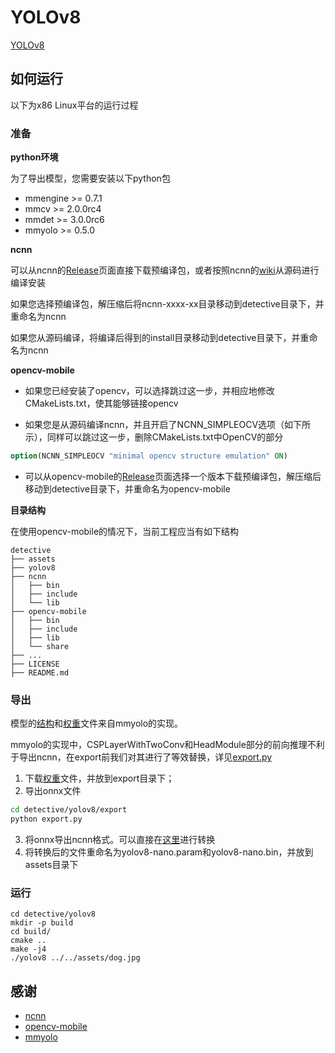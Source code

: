 # YOLOv8

[YOLOv8](https://github.com/ultralytics/ultralytics)

## 如何运行

以下为x86 Linux平台的运行过程

### 准备

**python环境**

为了导出模型，您需要安装以下python包

+ mmengine >= 0.7.1
+ mmcv >= 2.0.0rc4
+ mmdet >= 3.0.0rc6
+ mmyolo >= 0.5.0

**ncnn**

可以从ncnn的[Release](https://github.com/Tencent/ncnn/releases)页面直接下载预编译包，或者按照ncnn的[wiki](https://github.com/Tencent/ncnn/wiki/how-to-build)从源码进行编译安装

如果您选择预编译包，解压缩后将ncnn-xxxx-xx目录移动到detective目录下，并重命名为ncnn

如果您从源码编译，将编译后得到的install目录移动到detective目录下，并重命名为ncnn

**opencv-mobile**

+ 如果您已经安装了opencv，可以选择跳过这一步，并相应地修改CMakeLists.txt，使其能够链接opencv

+ 如果您是从源码编译ncnn，并且开启了NCNN_SIMPLEOCV选项（如下所示），同样可以跳过这一步，删除CMakeLists.txt中OpenCV的部分

```cmake
option(NCNN_SIMPLEOCV "minimal opencv structure emulation" ON)
```

+ 可以从opencv-mobile的[Release](https://github.com/nihui/opencv-mobile/releases)页面选择一个版本下载预编译包，解压缩后移动到detective目录下，并重命名为opencv-mobile

**目录结构**

在使用opencv-mobile的情况下，当前工程应当有如下结构

```
detective
├── assets
├── yolov8
├── ncnn
│   ├── bin
│   ├── include
│   └── lib
├── opencv-mobile
│   ├── bin
│   ├── include
│   ├── lib
│   └── share
├── ...
├── LICENSE
├── README.md
```

### 导出

模型的[结构](https://github.com/open-mmlab/mmyolo/blob/main/configs/yolov8/yolov8_n_mask-refine_syncbn_fast_8xb16-500e_coco.py)和[权重](https://download.openmmlab.com/mmyolo/v0/yolov8/yolov8_n_mask-refine_syncbn_fast_8xb16-500e_coco/yolov8_n_mask-refine_syncbn_fast_8xb16-500e_coco_20230216_101206-b975b1cd.pth)文件来自mmyolo的实现。

mmyolo的实现中，CSPLayerWithTwoConv和HeadModule部分的前向推理不利于导出ncnn，在export前我们对其进行了等效替换，详见[export.py](export/export.py)

1. 下载[权重](https://download.openmmlab.com/mmyolo/v0/yolov8/yolov8_n_mask-refine_syncbn_fast_8xb16-500e_coco/yolov8_n_mask-refine_syncbn_fast_8xb16-500e_coco_20230216_101206-b975b1cd.pth)文件，并放到export目录下；
2. 导出onnx文件
```bash
cd detective/yolov8/export
python export.py
```
3. 将onnx导出ncnn格式。可以直接在[这里](https://convertmodel.com/)进行转换
4. 将转换后的文件重命名为yolov8-nano.param和yolov8-nano.bin，并放到assets目录下

### 运行

```shell
cd detective/yolov8
mkdir -p build
cd build/
cmake ..
make -j4
./yolov8 ../../assets/dog.jpg
```

## 感谢

+ [ncnn](https://github.com/Tencent/ncnn)
+ [opencv-mobile](https://github.com/nihui/opencv-mobile)
+ [mmyolo](https://github.com/open-mmlab/mmyolo)
